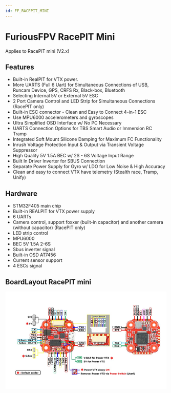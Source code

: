 ```yaml
---
id: FF_RACEPIT_MINI
---
```


# FuriousFPV RacePIT Mini

Applies to RacePIT mini (V2.x)

## Features

- Built-in RealPIT for VTX power.
- More UARTS (Full 6 Uart) for Simultaneous Connections of USB, Runcam Device, GPS, CRFS Rx, Black-box, Bluetooth
- Selecting Internal 5V or External 5V ESC
- 2 Port Camera Control and LED Strip for Simultaneous Connections (RacePIT only)
- Built-in ESC connector - Clean and Easy to Connect 4-in-1 ESC
- Use MPU6000 accelerometers and gyroscopes
- Ultra Simplified OSD Interface w/ No PC Necessary
- UARTS Connection Options for TBS Smart Audio or Immersion RC Tramp
- Integrated Soft Mount Silicone Damping for Maximum FC Functionality
- Inrush Voltage Protection Input & Output via Transient Voltage Suppressor
- High Quality 5V 1.5A BEC w/ 2S - 6S Voltage Input Range
- Built In Driver Inverter for SBUS Connection
- Separate Power Supply for Gyro w/ LDO for Low Noise & High Accuracy
- Clean and easy to connect VTX have telemetry (Stealth race, Tramp, Unify)

## Hardware

- STM32F405 main chip
- Built-in REALPIT for VTX power supply
- 6 UARTs
- Camera control, support foxxer (built-in capacitor) and another camera (without capacitor) (RacePIT only)
- LED strip control
- MPU6000
- BEC 5V 1.5A 2-6S
- Sbus inverter signal
- Built-in OSD AT7456
- Current sensor support
- 4 ESCs signal

## BoardLayout RacePIT mini

![RacePIT](images/FF_RacePIT_mini.jpg)
